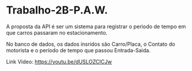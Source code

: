 # Trabalho-2B-P.A.W.

A proposta da API é ser um sistema para registrar o periodo de tempo em que carros passaram no estacionamento.

No banco de dados, os dados insridos são Carro/Placa, o Contato do motorista e o período de tempo que passou Entrada-Saida.

Link Video: https://youtu.be/dUSLOZCICJw
